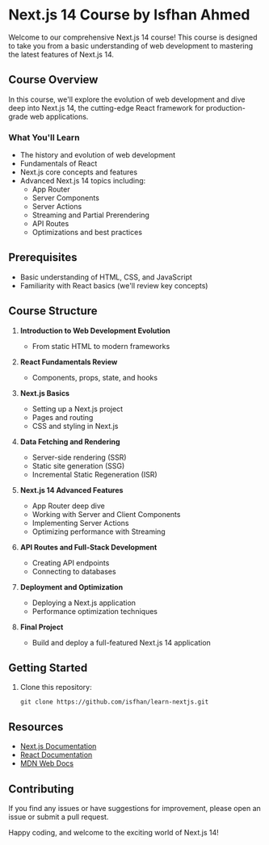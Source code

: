 # Next.js 14 Course by Isfhan Ahmed

Welcome to our comprehensive Next.js 14 course! This course is designed to take you from a basic understanding of web development to mastering the latest features of Next.js 14.

## Course Overview

In this course, we'll explore the evolution of web development and dive deep into Next.js 14, the cutting-edge React framework for production-grade web applications.

### What You'll Learn

- The history and evolution of web development
- Fundamentals of React
- Next.js core concepts and features
- Advanced Next.js 14 topics including:
  - App Router
  - Server Components
  - Server Actions
  - Streaming and Partial Prerendering
  - API Routes
  - Optimizations and best practices

## Prerequisites

- Basic understanding of HTML, CSS, and JavaScript
- Familiarity with React basics (we'll review key concepts)

## Course Structure

1. **Introduction to Web Development Evolution**
   - From static HTML to modern frameworks

2. **React Fundamentals Review**
   - Components, props, state, and hooks

3. **Next.js Basics**
   - Setting up a Next.js project
   - Pages and routing
   - CSS and styling in Next.js

4. **Data Fetching and Rendering**
   - Server-side rendering (SSR)
   - Static site generation (SSG)
   - Incremental Static Regeneration (ISR)

5. **Next.js 14 Advanced Features**
   - App Router deep dive
   - Working with Server and Client Components
   - Implementing Server Actions
   - Optimizing performance with Streaming

6. **API Routes and Full-Stack Development**
   - Creating API endpoints
   - Connecting to databases

7. **Deployment and Optimization**
   - Deploying a Next.js application
   - Performance optimization techniques

8. **Final Project**
   - Build and deploy a full-featured Next.js 14 application

## Getting Started

1. Clone this repository:
   ```
   git clone https://github.com/isfhan/learn-nextjs.git
   ```

## Resources

- [Next.js Documentation](https://nextjs.org/docs)
- [React Documentation](https://reactjs.org/docs/getting-started.html)
- [MDN Web Docs](https://developer.mozilla.org/en-US/docs/Web)

## Contributing

If you find any issues or have suggestions for improvement, please open an issue or submit a pull request.

Happy coding, and welcome to the exciting world of Next.js 14!
